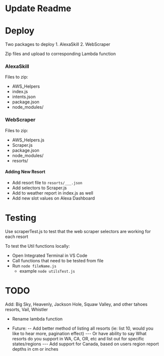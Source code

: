 # Update Readme

# Deploy
Two packages to deploy 1. AlexaSkill 2. WebScraper

Zip files and upload to corresponding Lambda function

### AlexaSkill
Files to zip:
- AWS_Helpers
- index.js
- intents.json
- package.json
- node_modules/

### WebScraper
Files to zip:
- AWS_Helpers.js
- Scraper.js
- package.json
- node_modules/
- resorts/

#### Adding New Resort
- Add resort file to `resorts/___.json`
- Add selectors to Scraper.js
- Add to weather report in index.js as well
- Add new slot values on Alexa Dashboard

# Testing
Use scraperTest.js to test that the web scraper selectors are working for each resort 

To test the Util functions locally:
- Open Integrated Terminal in VS Code
- Call functions that need to be tested from file
- Run `node fileName.js`
   - example `node utilsTest.js`


# TODO

Add: Big Sky, Heavenly, Jackson Hole, Squaw Valley, and other tahoes resorts,  Vail, Whistler

- Rename lambda function

- Future:
-- Add better method of listing all resorts (ie: list 10, would you like to hear more, pagination effect)
--- Or have ability to say What resorts do you support in WA, CA, OR, etc and list out for specific states/regions
--- Add support for Canada, based on users region report depths in cm or inches